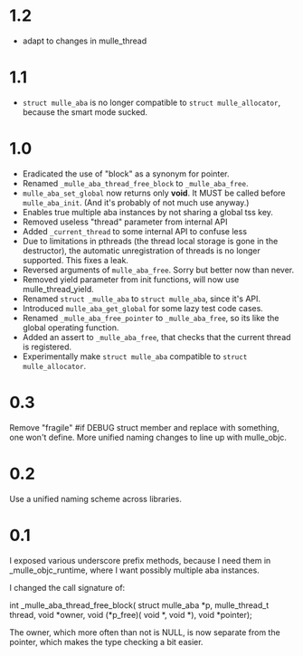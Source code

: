 1.2
===
   * adapt to changes in mulle_thread

1.1
===
   * `struct mulle_aba` is no longer compatible to `struct mulle_allocator`, 
   because the smart mode sucked.

1.0
===
   * Eradicated the use of "block" as a synonym for pointer.
   * Renamed `_mulle_aba_thread_free_block` to `_mulle_aba_free`.
   * `mulle_aba_set_global` now returns only **void**. It MUST be called before
   `mulle_aba_init`. (And it's probably of not much use anyway.)
   * Enables true multiple aba instances by not sharing a global tss key.
   * Removed useless "thread" parameter from internal API
   * Added `_current_thread` to some internal API to confuse less
   * Due to limitations in pthreads (the thread local storage is gone in the
     destructor), the automatic unregistration of threads is no longer
     supported. This fixes a leak.
   * Reversed arguments of `mulle_aba_free`. Sorry but better now than never.
   * Removed yield parameter from init functions, will now use mulle_thread_yield.
   * Renamed `struct _mulle_aba` to `struct mulle_aba`, since it's API.
   * Introduced `mulle_aba_get_global` for some lazy test code cases.
   * Renamed `_mulle_aba_free_pointer` to `_mulle_aba_free`, so its like the
   global operating function.
   * Added an assert to `_mulle_aba_free`, that checks that the current thread
     is registered.
   * Experimentally make `struct mulle_aba` compatible to `struct mulle_allocator`.

0.3
===
   Remove "fragile" #if DEBUG struct member and replace with something,
   one won't define. More unified naming changes to line up with mulle_objc.

0.2
===
   Use a unified naming scheme across libraries.

0.1
===
   I exposed various underscore prefix methods, because I need them in
   _mulle_objc_runtime, where I want possibly multiple aba instances.

   I changed the call signature of:

   int   _mulle_aba_thread_free_block( struct mulle_aba *p,
                                       mulle_thread_t thread,
                                       void *owner,
                                       void (*p_free)( void *, void *),
                                       void *pointer);

   The owner, which more often than not is NULL, is now separate from the
   pointer, which makes the type checking a bit easier.